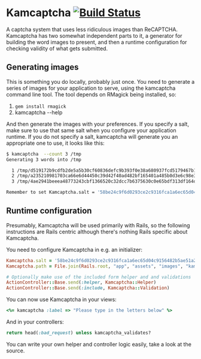 # Kamcaptcha [![Build Status](https://secure.travis-ci.org/morten/kamcaptcha.png)](http://travis-ci.org/morten/kamcaptcha)

A captcha system that uses less ridiculous images than ReCAPTCHA. Kamcaptcha has two somewhat independent parts to it, a generator for building the word images to present, and then a runtime configuration for checking validity of what gets submitted.

## Generating images

This is something you do locally, probably just once. You need to generate a series of images for your application to serve, using the kamcaptcha command line tool. The tool depends on RMagick being installed, so:

1. `gem install rmagick`
2. kamcaptcha --help

And then generate the images with your preferences. If you specify a salt, make sure to use that same salt when you configure your application runtime. If you do not specify a salt, kamcaptcha will generate you an appropriate one to use, it looks like this:

```sh
$ kamcaptcha  --count 3 /tmp
Generating 3 words into /tmp

  1 /tmp/d519172b9cdfb2de5a5b30cf60836defc9b393f0e38a680937fcd5179467b191.png
  2 /tmp/a235210981703ca66e6d44450c39d42f40ad482bf165401a485b0d3e6c98e3e8.png
  3 /tmp/4ae2941beeea48773243cbf1366520c32dcc7b6375630c0e65bdf313df164ddc.png

Remember to set Kamcaptcha.salt = '58be24c9f6d0293ce2c9316fca1a6ec65d04c9156482b5ae51a267e022ba5a5c' in your application
```

## Runtime configuration

Presumably, Kamcaptcha will be used primarily with Rails, so the following instructions are Rails centric although there's nothing Rails specific about Kamcaptcha.

You need to configure Kamcaptcha in e.g. an initializer:

```ruby
Kamcaptcha.salt = '58be24c9f6d0293ce2c9316fca1a6ec65d04c9156482b5ae51a267e022ba5a5c'
Kamcaptcha.path = File.join(Rails.root, "app", "assets", "images", "kampcaptcha")

# Optionally make use of the included form helper and and validations
ActionController::Base.send(:helper, Kamcaptcha::Helper)
ActionController::Base.send(:include, Kamcaptcha::Validation)
```

You can now use Kamcaptcha in your views:

```ruby
<%= kamcaptcha :label => "Please type in the letters below" %>
```

And in your controllers:

```ruby
return head(:bad_request) unless kamcaptcha_validates?
```

You can write your own helper and controller logic easily, take a look at the source.
